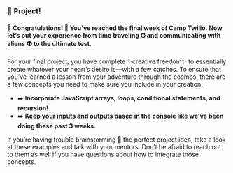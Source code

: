 ### :rocket: Project!

#### :tada: Congratulations! :tada: You’ve reached the final week of Camp Twilio. Now let’s put your experience from time traveling :alarm_clock: and communicating with aliens :alien: to the ultimate test.

For your final project, you have complete :sparkles:creative freedom:sparkles: to essentially create whatever your heart’s desire is—with a few catches. To ensure that you’ve learned a lesson from your adventure through the cosmos, there are a few concepts you need to make sure you include in your creation.

* :arrow_right: **Incorporate JavaScript arrays, loops, conditional statements, and recursion!**
* :arrow_right: **Keep your inputs and outputs based in the console like we’ve been doing these past 3 weeks.**

If you’re having trouble brainstorming :brain: the perfect project idea, take a look at these examples and talk with your mentors. Don’t be afraid to reach out to them as well if you have questions about how to integrate those concepts.
